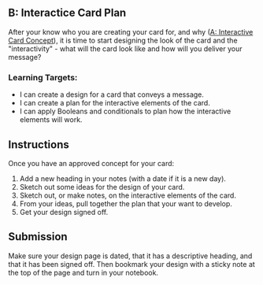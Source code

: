 [//]: # (<p><iframe src="https://douglasurner.github.io/GDP1/units/2/interactive-card/b-plan" width="100%" height="666px"></iframe></p>)

## B: Interactice Card Plan

After your know who you are creating your card for, and why ([A: Interactive Card Concept](https://canvas.instructure.com/courses/1404736/assignments/10111758)), it is time to start designing the look of the card and the "interactivity" - what will the card look like and how will you deliver your message?

### Learning Targets:

* I can create a design for a card that conveys a message.
* I can create a plan for the interactive elements of the card.
* I can apply Booleans and conditionals to plan how the interactive elements will work.

## Instructions

Once you have an approved concept for your card:

1. Add a new heading in your notes (with a date if it is a new day).
1. Sketch out some ideas for the design of your card.
1. Sketch out, or make notes, on the interactive elements of the card.
1. From your ideas, pull together the plan that your want to develop.
1. Get your design signed off.

## Submission

Make sure your design page is dated, that it has a descriptive heading, and that it has been signed off. Then bookmark your design with a sticky note at the top of the page and turn in your notebook.
